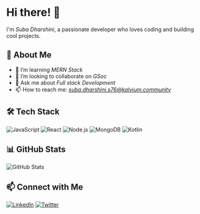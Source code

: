 # Hi there! 👋

I'm *Suba Dharshini*, a passionate developer who loves coding and building cool projects.

## 🚀 About Me
- 🌱 I’m learning *MERN Stack*  
- 👯 I’m looking to collaborate on *GSoc*  
- 💬 Ask me about *Full stack Development*  
- 📫 How to reach me: *suba.dharshini.s76@kalvium.community*  

## 🛠 Tech Stack
![JavaScript](https://img.shields.io/badge/JavaScript-F7DF1E?style=for-the-badge&logo=javascript&logoColor=black)
![React](https://img.shields.io/badge/React-61DAFB?style=for-the-badge&logo=react&logoColor=black)
![Node.js](https://img.shields.io/badge/Node.js-339933?style=for-the-badge&logo=node.js&logoColor=white)
![MongoDB](https://img.shields.io/badge/MongoDB-47A248?style=for-the-badge&logo=mongodb&logoColor=white)
![Kotlin](https://img.shields.io/badge/Kotlin-0095D5?style=for-the-badge&logo=kotlin&logoColor=white)

## 📊 GitHub Stats
![GitHub Stats](https://github-readme-stats.vercel.app/api?username=YourGitHubUsername&show_icons=true&theme=tokyonight)

## 📫 Connect with Me
[![LinkedIn](https://img.shields.io/badge/LinkedIn-0A66C2?style=for-the-badge&logo=linkedin&logoColor=white)](https://www.linkedin.com/in/yourprofile)
[![Twitter](https://img.shields.io/badge/Twitter-1DA1F2?style=for-the-badge&logo=twitter&logoColor=white)](https://twitter.com/yourprofile)
